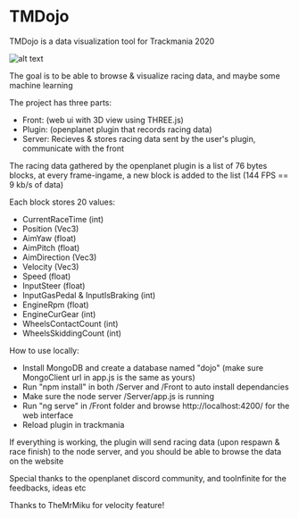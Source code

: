 
# TMDojo

  

TMDojo is a data visualization tool for Trackmania 2020

![alt text](https://i.imgur.com/tkg2sIu.png)

The goal is to be able to browse & visualize racing data, and maybe some machine learning

  

The project has three parts:
 - Front: (web ui with 3D view using THREE.js)
 - Plugin: (openplanet plugin that records racing data) 
 - Server: Recieves & stores racing
   data sent by the user's plugin, communicate with the front
  

The racing data gathered by the openplanet plugin is a list of 76 bytes blocks, at every frame-ingame, a new block is added to the list (144 FPS == 9 kb/s of data)


Each block stores 20 values:
 - CurrentRaceTime (int)
 - Position (Vec3)
 - AimYaw (float)
 - AimPitch (float)
 - AimDirection (Vec3)
 - Velocity (Vec3)
 - Speed (float)
 - InputSteer (float)
 - InputGasPedal & InputIsBraking (int)
 - EngineRpm (float)
 - EngineCurGear (int)
 - WheelsContactCount (int)
 - WheelsSkiddingCount (int)

How to use locally:
 - Install MongoDB and create a database named "dojo" (make sure MongoClient url in app.js is the same as yours)
 - Run "npm install" in both /Server and /Front to auto install dependancies
 - Make sure the node server /Server/app.js is running
 - Run "ng serve" in /Front folder and browse http://localhost:4200/ for the web interface
 - Reload plugin in trackmania

If everything is working, the plugin will send racing data (upon respawn & race finish) to the node server, and you should be able to browse the data on the website

Special thanks to the openplanet discord community, and tooInfinite for the feedbacks, ideas etc

Thanks to TheMrMiku for velocity feature!